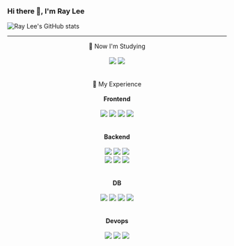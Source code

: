 ### Hi there 👋, I'm Ray Lee

![Ray Lee's GitHub stats](https://github-readme-stats.vercel.app/api?username=RayLee-Kor&show_icons=true&theme=radical)

<hr>

<div align="center">
  🥥 Now I'm Studying <br> <br>
  <img src="https://img.shields.io/badge/SpringBoot-6DB33F?style=for-the-badge&logo=SpringBoot&logoColor=black"> <img src="https://img.shields.io/badge/GO-00ADD8?style=for-the-badge&logo=GO&logoColor=black"> <br> <br> <br>
  🍇 My Experience <br> <br>
  <b>Frontend </b> <br> <br>
  <img src="https://img.shields.io/badge/JavaScript-F7DF1E?style=for-the-badge&logo=JavaScript&logoColor=black">  <img src="https://img.shields.io/badge/React-61DAFB?style=for-the-badge&logo=React&logoColor=black">  <img src="https://img.shields.io/badge/Redux-764ABC?style=for-the-badge&logo=Redux&logoColor=black">  <img src="https://img.shields.io/badge/MUI-007FFF?style=for-the-badge&logo=MUI&logoColor=black"> <br> <br> <br>
  <b> Backend </b> <br> <br>
  <img src="https://img.shields.io/badge/Python-3776ABC?style=for-the-badge&logo=Python&logoColor=black"> <img src="https://img.shields.io/badge/Django-092E20?style=for-the-badge&logo=Django&logoColor=white"> <img src="https://img.shields.io/badge/Flask-000000?style=for-the-badge&logo=Flask&logoColor=white">   <br>
  <img src="https://img.shields.io/badge/Gunicorn-499848?style=for-the-badge&logo=Gunicorn&logoColor=black"> <img src="https://img.shields.io/badge/RabbitMQ-FF6600?style=for-the-badge&logo=RabbitMQ&logoColor=black">  <img src="https://img.shields.io/badge/Celery-37814A?style=for-the-badge&logo=Celery&logoColor=black"> <br> <br> <br>
  <b> DB </b> <br> <br>
  <img src="https://img.shields.io/badge/MySQL-4479A1?style=for-the-badge&logo=MySQL&logoColor=black">  <img src="https://img.shields.io/badge/Redis-DC382D?style=for-the-badge&logo=Redis&logoColor=black">  <img src="https://img.shields.io/badge/Amazon S3-569A31?style=for-the-badge&logo=Amazon S3&logoColor=black">  <img src="https://img.shields.io/badge/Amazon RDS-527FFF?style=for-the-badge&logo=Amazon#20RDS&logoColor=black"> <br> <br> <br>
  <b> Devops </b> <br> <br>
   <img src="https://img.shields.io/badge/Docker-2496ED?style=for-the-badge&logo=Docker&logoColor=black"> <img src="https://img.shields.io/badge/Amazon EC2-FF9900?style=for-the-badge&logo=Amazon%20EC2&logoColor=white"> <img src="https://img.shields.io/badge/NGINX-009639?style=for-the-badge&logo=NGINX&logoColor=black"> <br> <br> <br>
</div>
